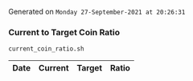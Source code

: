 Generated on `Monday 27-September-2021 at 20:26:31`

### Current to Target Coin Ratio
`current_coin_ratio.sh`

Date|Current|Target|Ratio
---|---|---|---

